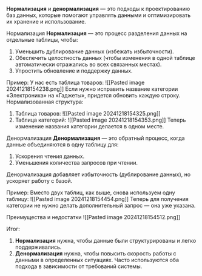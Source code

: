 **Нормализация** и **денормализация** — это подходы к проектированию баз данных, которые помогают управлять данными и оптимизировать их хранение и использование.

Нормализация
**Нормализация** — это процесс разделения данных на отдельные таблицы, чтобы:
1. Уменьшить дублирование данных (избежать избыточности).
2. Обеспечить целостность данных (чтобы изменения в одной таблице автоматически отражались во всех связанных местах).
3. Упростить обновление и поддержку данных.

Пример:
У нас есть таблица товаров:
![[Pasted image 20241218154238.png]]
Если нужно исправить название категории «Электроника» на «Гаджеты», придется обновить каждую строку.
Нормализованная структура:
1. Таблица товаров:
	![[Pasted image 20241218154325.png]]
2. Таблица категорий:
	![[Pasted image 20241218154353.png]]
Теперь изменение названия категории делается в одном месте.

Денормализация
**Денормализация** — это обратный процесс, когда данные объединяются в одну таблицу для:
1. Ускорения чтения данных.
2. Уменьшения количества запросов при чтении.

Денормализация добавляет избыточность (дублирование данных), но ускоряет работу с базой.

Пример:
Вместо двух таблиц, как выше, снова используем одну таблицу:
![[Pasted image 20241218154454.png]]
Теперь для получения категории не нужно делать дополнительный запрос — она уже указана.

Преимущества и недостатки
![[Pasted image 20241218154512.png]]

Итог:
1. **Нормализация** нужна, чтобы данные были структурированы и легко поддерживались.
2. **Денормализация** нужна, чтобы повысить скорость работы с данными в определенных ситуациях. Часто используются оба подхода в зависимости от требований системы.